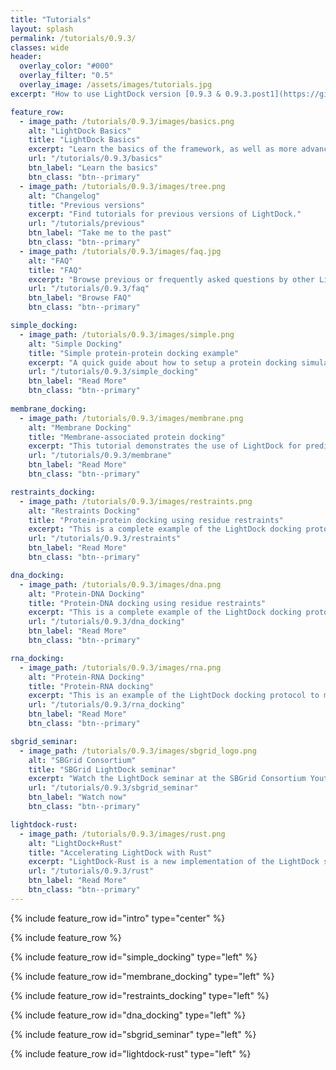 ```yaml
---
title: "Tutorials"
layout: splash
permalink: /tutorials/0.9.3/
classes: wide
header:
  overlay_color: "#000"
  overlay_filter: "0.5"
  overlay_image: /assets/images/tutorials.jpg
excerpt: "How to use LightDock version [0.9.3 & 0.9.3.post1](https://github.com/lightdock/lightdock/releases/tag/0.9.3.post1)"

feature_row:
  - image_path: /tutorials/0.9.3/images/basics.png
    alt: "LightDock Basics"
    title: "LightDock Basics"
    excerpt: "Learn the basics of the framework, as well as more advanced details."
    url: "/tutorials/0.9.3/basics"
    btn_label: "Learn the basics"
    btn_class: "btn--primary"
  - image_path: /tutorials/0.9.3/images/tree.png
    alt: "Changelog"
    title: "Previous versions"
    excerpt: "Find tutorials for previous versions of LightDock."
    url: "/tutorials/previous"
    btn_label: "Take me to the past"
    btn_class: "btn--primary"
  - image_path: /tutorials/0.9.3/images/faq.jpg 
    alt: "FAQ"
    title: "FAQ"
    excerpt: "Browse previous or frequently asked questions by other LightDock users."
    url: "/tutorials/0.9.3/faq"
    btn_label: "Browse FAQ"
    btn_class: "btn--primary"

simple_docking:
  - image_path: /tutorials/0.9.3/images/simple.png
    alt: "Simple Docking"
    title: "Simple protein-protein docking example"
    excerpt: "A quick guide about how to setup a protein docking simulation with LightDock."
    url: "/tutorials/0.9.3/simple_docking"
    btn_label: "Read More"
    btn_class: "btn--primary"
    
membrane_docking:
  - image_path: /tutorials/0.9.3/images/membrane.png
    alt: "Membrane Docking"
    title: "Membrane-associated protein docking"
    excerpt: "This tutorial demonstrates the use of LightDock for predicting the structure of a membrane receptor–soluble protein complex."
    url: "/tutorials/0.9.3/membrane"
    btn_label: "Read More"
    btn_class: "btn--primary"

restraints_docking:
  - image_path: /tutorials/0.9.3/images/restraints.png
    alt: "Restraints Docking"
    title: "Protein-protein docking using residue restraints"
    excerpt: "This is a complete example of the LightDock docking protocol to model the 4G6M protein complex making use of residue restraints."
    url: "/tutorials/0.9.3/restraints"
    btn_label: "Read More"
    btn_class: "btn--primary"

dna_docking:
  - image_path: /tutorials/0.9.3/images/dna.png
    alt: "Protein-DNA Docking"
    title: "Protein-DNA docking using residue restraints"
    excerpt: "This is a complete example of the LightDock docking protocol to model the 1AZP protein-DNA complex making use of residue restraints and flexibility through ANM model."
    url: "/tutorials/0.9.3/dna_docking"
    btn_label: "Read More"
    btn_class: "btn--primary"

rna_docking:
  - image_path: /tutorials/0.9.3/images/rna.png
    alt: "Protein-RNA Docking"
    title: "Protein-RNA docking"
    excerpt: "This is an example of the LightDock docking protocol to model the 1A1T protein-RNA complex with flexibility through ANM model."
    url: "/tutorials/0.9.3/rna_docking"
    btn_label: "Read More"
    btn_class: "btn--primary"

sbgrid_seminar:
  - image_path: /tutorials/0.9.3/images/sbgrid_logo.png
    alt: "SBGrid Consortium"
    title: "SBGrid LightDock seminar"
    excerpt: "Watch the LightDock seminar at the SBGrid Consortium Youtube channel"
    url: "/tutorials/0.9.3/sbgrid_seminar"
    btn_label: "Watch now"
    btn_class: "btn--primary"

lightdock-rust:
  - image_path: /tutorials/0.9.3/images/rust.png
    alt: "LightDock+Rust"
    title: "Accelerating LightDock with Rust"
    excerpt: "LightDock-Rust is a new implementation of the LightDock software in the Rust programming language."
    url: "/tutorials/0.9.3/rust"
    btn_label: "Read More"
    btn_class: "btn--primary"
---
```


{% include feature_row id="intro" type="center" %}

{% include feature_row %}

{% include feature_row id="simple_docking" type="left" %}

{% include feature_row id="membrane_docking" type="left" %}

{% include feature_row id="restraints_docking" type="left" %}

{% include feature_row id="dna_docking" type="left" %}

{% include feature_row id="sbgrid_seminar" type="left" %}

{% include feature_row id="lightdock-rust" type="left" %}

